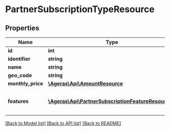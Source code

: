 # PartnerSubscriptionTypeResource

## Properties
Name | Type | Description | Notes
------------ | ------------- | ------------- | -------------
**id** | **int** | ID. | [optional] 
**identifier** | **string** | Identifier. | [optional] 
**name** | **string** | Name. | [optional] 
**geo_code** | **string** | Geo code. | [optional] 
**monthly_price** | [**\Ageras\Api\AmountResource**](AmountResource.md) |  | [optional] 
**features** | [**\Ageras\Api\PartnerSubscriptionFeatureResource[]**](PartnerSubscriptionFeatureResource.md) | Subscription features to be unlocked. | [optional] 

[[Back to Model list]](../README.md#documentation-for-models) [[Back to API list]](../README.md#documentation-for-api-endpoints) [[Back to README]](../README.md)


